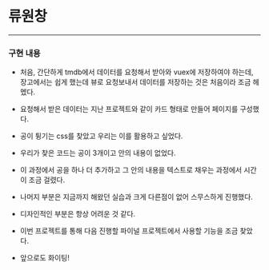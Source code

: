 # 류원창

---

### 구현 내용

- 처음, 간단하게 tmdb에서 데이터를 요청해서 받아와 vuex에 저장하여야 하는데, 장고에서는 쉽게 했는데 뷰로 요청보내서 데이터를 저장하는 것은 처음이라 조금 헤멨다.

- 요청해서 받은 데이터는 지난 프로젝트와 같이 카드 형태로 만들어 페이지를 구성했다.

- 공이 튕기는 css를 찾았고 우리는 이를 활용하고 싶었다. 

- 우리가 찾은 코드는 공이 3개이고 안의 내용이 없었다.

- 이 과정에서 공을 하나 더 추가하고 그 안의 내용을 텍스트로 채우는 과정에서 시간이 조금 걸렸다.

- 나머지 부분은 지금까지 해왔던 실습과 크게 다른점이 없어 스무스하게 진행했다.

- 디자인적인 부분은 항상 어려운 것 같다.

- 이번 프로젝트를 통해 다음 진행할 파이널 프로젝트에서 사용할 기능을 조금 찾았다.

- 앞으로도 화이팅!
